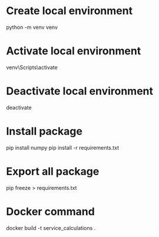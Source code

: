# Create local environment

python -m venv venv

# Activate local environment

venv\Scripts\activate

# Deactivate local environment

deactivate

# Install package

pip install numpy
pip install -r requirements.txt

# Export all package

pip freeze > requirements.txt

# Docker command

docker build -t service_calculations .
